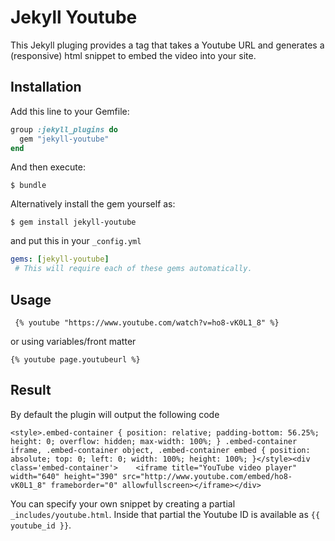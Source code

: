 # Jekyll Youtube

This Jekyll pluging provides a tag that takes a Youtube URL and generates a (responsive) html snippet to embed the video into your site.

## Installation

Add this line to your Gemfile:

```ruby
group :jekyll_plugins do
  gem "jekyll-youtube"
end
```

And then execute:

    $ bundle

Alternatively install the gem yourself as:

    $ gem install jekyll-youtube

and put this in your ``_config.yml`` 

```yaml
gems: [jekyll-youtube]
 # This will require each of these gems automatically.
```

## Usage

```
 {% youtube "https://www.youtube.com/watch?v=ho8-vK0L1_8" %}
```
or using variables/front matter

```
{% youtube page.youtubeurl %}
```

## Result

By default the plugin will output the following code


```markup
<style>.embed-container { position: relative; padding-bottom: 56.25%; height: 0; overflow: hidden; max-width: 100%; } .embed-container iframe, .embed-container object, .embed-container embed { position: absolute; top: 0; left: 0; width: 100%; height: 100%; }</style><div class='embed-container'>    <iframe title="YouTube video player" width="640" height="390" src="http://www.youtube.com/embed/ho8-vK0L1_8" frameborder="0" allowfullscreen></iframe></div>
```

You can specify your own snippet by creating a partial ``_includes/youtube.html``. Inside that partial the Youtube ID is available as ``{{ youtube_id }}``.